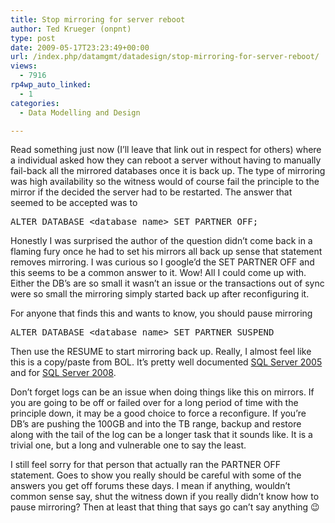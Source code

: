 ```yaml
---
title: Stop mirroring for server reboot
author: Ted Krueger (onpnt)
type: post
date: 2009-05-17T23:23:49+00:00
url: /index.php/datamgmt/datadesign/stop-mirroring-for-server-reboot/
views:
  - 7916
rp4wp_auto_linked:
  - 1
categories:
  - Data Modelling and Design

---
```

Read something just now (I&#8217;ll leave that link out in respect for others) where a individual asked how they can reboot a server without having to manually fail-back all the mirrored databases once it is back up. The type of mirroring was high availability so the witness would of course fail the principle to the mirror if the decided the server had to be restarted. The answer that seemed to be accepted was to 

<pre>ALTER DATABASE &lt;database_name&gt; SET PARTNER OFF;</pre>

Honestly I was surprised the author of the question didn&#8217;t come back in a flaming fury once he had to set his mirrors all back up sense that statement removes mirroring. I was curious so I google&#8217;d the SET PARTNER OFF and this seems to be a common answer to it. Wow! All I could come up with. Either the DB&#8217;s are so small it wasn&#8217;t an issue or the transactions out of sync were so small the mirroring simply started back up after reconfiguring it.

For anyone that finds this and wants to know, you should pause mirroring

<pre>ALTER DATABASE &lt;database_name&gt; SET PARTNER SUSPEND</pre>

Then use the RESUME to start mirroring back up. Really, I almost feel like this is a copy/paste from BOL. It&#8217;s pretty well documented [SQL Server 2005][1] and for [SQL Server 2008][2]. 

Don&#8217;t forget logs can be an issue when doing things like this on mirrors. If you are going to be off or failed over for a long period of time with the principle down, it may be a good choice to force a reconfigure. If you&#8217;re DB&#8217;s are pushing the 100GB and into the TB range, backup and restore along with the tail of the log can be a longer task that it sounds like. It is a trivial one, but a long and vulnerable one to say the least. 

I still feel sorry for that person that actually ran the PARTNER OFF statement. Goes to show you really should be careful with some of the answers you get off forums these days. I mean if anything, wouldn&#8217;t common sense say, shut the witness down if you really didn&#8217;t know how to pause mirroring? Then at least that thing that says go can&#8217;t say anything 😉

 [1]: http://msdn.microsoft.com/en-us/library/ms190664(SQL.90).aspx
 [2]: http://msdn.microsoft.com/en-us/library/ms190664.aspx